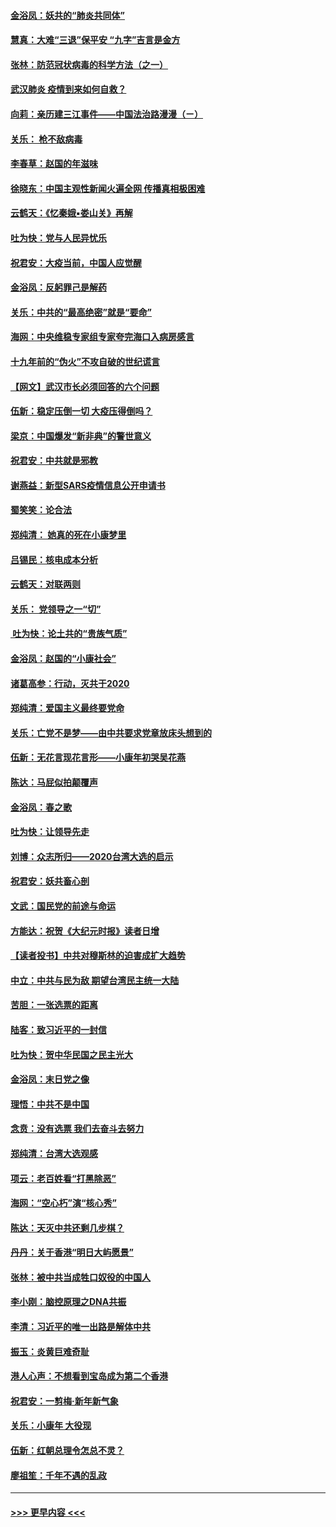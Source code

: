 #### [金浴凤：妖共的“肺炎共同体”](../pages/nsc993/n11829448.md?t=01291711) 
#### [慧真：大难“三退”保平安 “九字”吉言是金方](../pages/nsc993/n11829501.md?t=01291711) 
#### [张林：防范冠状病毒的科学方法（之一）](../pages/nsc993/n11828618.md?t=01291711) 
#### [武汉肺炎 疫情到来如何自救？](../pages/nsc993/n11827632.md?t=01291711) 
#### [向莉：亲历建三江事件——中国法治路漫漫（ㄧ）](../pages/nsc993/n11827190.md?t=01291711) 
#### [关乐： 枪不敌病毒](../pages/nsc993/n11826746.md?t=01291711) 
#### [李春草：赵国的年滋味](../pages/nsc993/n11826321.md?t=01291711) 
#### [徐晓东：中国主观性新闻火遍全网 传播真相极困难](../pages/nsc993/n11826508.md?t=01291711) 
#### [云鹤天：《忆秦娥▪娄山关》再解](../pages/nsc993/n11824682.md?t=01291711) 
#### [吐为快：党与人民异忧乐](../pages/nsc993/n11824660.md?t=01291711) 
#### [祝君安：大疫当前，中国人应觉醒](../pages/nsc993/n11821946.md?t=01291711) 
#### [金浴凤：反躬罪己是解药](../pages/nsc993/n11820280.md?t=01291711) 
#### [关乐：中共的“最高绝密”就是“要命”](../pages/nsc993/n11816946.md?t=01291711) 
#### [海网：中央维稳专家组专家夸完海口入病房感言](../pages/nsc993/n11815138.md?t=01291711) 
#### [十九年前的“伪火”不攻自破的世纪谎言](../pages/nsc993/n11813238.md?t=01291711) 
#### [【网文】武汉市长必须回答的六个问题](../pages/nsc993/n11813848.md?t=01291711) 
#### [伍新：稳定压倒一切 大疫压得倒吗？](../pages/nsc993/n11812634.md?t=01291711) 
#### [梁京：中国爆发“新非典”的警世意义](../pages/nsc993/n11812554.md?t=01291711) 
#### [祝君安：中共就是邪教](../pages/nsc993/n11812431.md?t=01291711) 
#### [谢燕益：新型SARS疫情信息公开申请书](../pages/nsc993/n11808840.md?t=01291711) 
#### [蜀笑笑：论合法](../pages/nsc993/n11808064.md?t=01291711) 
#### [郑纯清： 她真的死在小康梦里](../pages/nsc993/n11806623.md?t=01291711) 
#### [吕锡民：核电成本分析](../pages/nsc993/n11806284.md?t=01291711) 
#### [云鹤天：对联两则](../pages/nsc993/n11805957.md?t=01291711) 
#### [关乐： 党领导之一“切”](../pages/nsc993/n11804505.md?t=01291711) 
#### [ 吐为快：论土共的“贵族气质”](../pages/nsc993/n11804490.md?t=01291711) 
#### [金浴凤：赵国的“小康社会”](../pages/nsc993/n11804452.md?t=01291711) 
#### [诸葛高参：行动，灭共于2020](../pages/nsc993/n11804120.md?t=01291711) 
#### [郑纯清：爱国主义最终要党命](../pages/nsc993/n11802197.md?t=01291711) 
#### [关乐：亡党不是梦——由中共要求党章放床头想到的](../pages/nsc993/n11802156.md?t=01291711) 
#### [伍新：无花言现花言形——小康年初哭吴花燕](../pages/nsc993/n11800044.md?t=01291711) 
#### [陈达：马屁似拍颠覆声](../pages/nsc993/n11800010.md?t=01291711) 
#### [金浴凤：春之歌](../pages/nsc993/n11797687.md?t=01291711) 
#### [吐为快：让领导先走](../pages/nsc993/n11797512.md?t=01291711) 
#### [刘博：众志所归——2020台湾大选的启示](../pages/nsc993/n11796878.md?t=01291711) 
#### [祝君安：妖共畜心剖](../pages/nsc993/n11794273.md?t=01291711) 
#### [文武：国民党的前途与命运](../pages/nsc993/n11794198.md?t=01291711) 
#### [方能达：祝贺《大纪元时报》读者日增](../pages/nsc993/n11793807.md?t=01291711) 
#### [【读者投书】中共对穆斯林的迫害成扩大趋势](../pages/nsc993/n11791371.md?t=01291711) 
#### [中立：中共与民为敌 期望台湾民主统一大陆](../pages/nsc993/n11790392.md?t=01291711) 
#### [苦胆：一张选票的距离](../pages/nsc993/n11788914.md?t=01291711) 
#### [陆客：致习近平的一封信](../pages/nsc993/n11788867.md?t=01291711) 
#### [吐为快：贺中华民国之民主光大](../pages/nsc993/n11788618.md?t=01291711) 
#### [金浴凤：末日党之像](../pages/nsc993/n11787475.md?t=01291711) 
#### [理悟：中共不是中国](../pages/nsc993/n11787463.md?t=01291711) 
#### [念贲：没有选票  我们去奋斗去努力](../pages/nsc993/n11787398.md?t=01291711) 
#### [郑纯清：台湾大选观感](../pages/nsc993/n11786210.md?t=01291711) 
#### [项云：老百姓看“打黑除恶”](../pages/nsc993/n11785398.md?t=01291711) 
#### [海网：“空心朽”演“核心秀”](../pages/nsc993/n11783874.md?t=01291711) 
#### [陈达：天灭中共还剩几步棋？](../pages/nsc993/n11783719.md?t=01291711) 
#### [丹丹：关于香港“明日大屿愿景”](../pages/nsc993/n11783273.md?t=01291711) 
#### [张林：被中共当成牲口奴役的中国人](../pages/nsc993/n11782397.md?t=01291711) 
#### [李小刚：脑控原理之DNA共振](../pages/nsc993/n11780962.md?t=01291711) 
#### [李清：习近平的唯一出路是解体中共](../pages/nsc993/n11780866.md?t=01291711) 
#### [振玉：炎黄巨难奇耻](../pages/nsc993/n11779632.md?t=01291711) 
#### [港人心声：不想看到宝岛成为第二个香港](../pages/nsc993/n11778817.md?t=01291711) 
#### [祝君安：一剪梅‧新年新气象](../pages/nsc993/n11776340.md?t=01291711) 
#### [关乐：小康年 大役现](../pages/nsc993/n11774213.md?t=01291711) 
#### [伍新：红朝总理令怎总不灵？](../pages/nsc993/n11770813.md?t=01291711) 
#### [廖祖笙：千年不遇的乱政](../pages/nsc993/n11770373.md?t=01291711) 

----
#### [ >>> 更早内容 <<< ](../indexes/nsc993-earlier.md)
